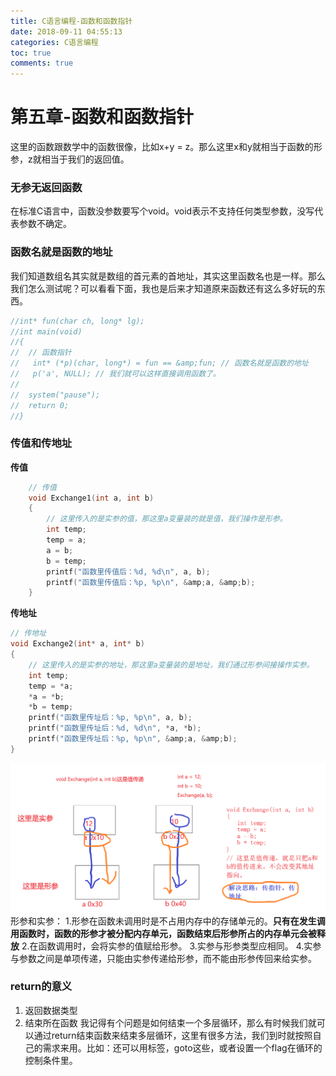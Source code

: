 ```yaml
---
title: C语言编程-函数和函数指针
date: 2018-09-11 04:55:13
categories: C语言编程
toc: true
comments: true
---
```

# 第五章-函数和函数指针

这里的函数跟数学中的函数很像，比如x+y = z。那么这里x和y就相当于函数的形参，z就相当于我们的返回值。

### 无参无返回函数

在标准C语言中，函数没参数要写个void。void表示不支持任何类型参数，没写代表参数不确定。



### 函数名就是函数的地址

我们知道数组名其实就是数组的首元素的首地址，其实这里函数名也是一样。那么我们怎么测试呢？可以看看下面，我也是后来才知道原来函数还有这么多好玩的东西。
```c
//int* fun(char ch, long* lg);
//int main(void)
//{
//  // 函数指针
//   int* (*p)(char, long*) = fun == &amp;fun; // 函数名就是函数的地址
//   p('a', NULL); // 我们就可以这样直接调用函数了。
//
//  system("pause");
//  return 0;
//}
```



### 传值和传地址

<strong>传值</strong>
```c
    // 传值
    void Exchange1(int a, int b)
    {
        // 这里传入的是实参的值，那这里a变量装的就是值，我们操作是形参。
        int temp;
        temp = a;
        a = b;
        b = temp;
        printf("函数里传值后：%d, %d\n", a, b);
        printf("函数里传值后：%p, %p\n", &amp;a, &amp;b);
    }
```

<strong>传地址</strong>
```c
// 传地址
void Exchange2(int* a, int* b)
{
    // 这里传入的是实参的地址，那这里a变量装的是地址，我们通过形参间接操作实参。
    int temp;
    temp = *a;
    *a = *b;
    *b = temp;
    printf("函数里传址后：%p, %p\n", a, b);
    printf("函数里传址后：%d, %d\n", *a, *b);
    printf("函数里传址后：%p, %p\n", &amp;a, &amp;b); 
}
```

<img src="images/c2.png" alt="" />
形参和实参：
1.形参在函数未调用时是不占用内存中的存储单元的。<strong>只有在发生调用函数时，函数的形参才被分配内存单元，函数结束后形参所占的内存单元会被释放</strong>
2.在函数调用时，会将实参的值赋给形参。
3.实参与形参类型应相同。
4.实参与参数之间是单项传递，只能由实参传递给形参，而不能由形参传回来给实参。



### return的意义

<ol>
<li>返回数据类型</li>
<li>结束所在函数
我记得有个问题是如何结束一个多层循环，那么有时候我们就可以通过return结束函数来结束多层循环，这里有很多方法，我们到时就按照自己的需求来用。比如：还可以用标签，goto这些，或者设置一个flag在循环的控制条件里。</li>
</ol>